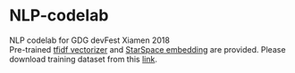 # NLP-codelab
NLP codelab for GDG devFest Xiamen 2018<br>
Pre-trained [tfidf vectorizer](http://scikit-learn.org/stable/modules/generated/sklearn.feature_extraction.text.TfidfVectorizer.html) and [StarSpace embedding](https://github.com/facebookresearch/StarSpace) are provided.
Please download training dataset from this [link](https://github.com/hse-aml/natural-language-processing/releases/download/project/tagged_posts.tsv).
